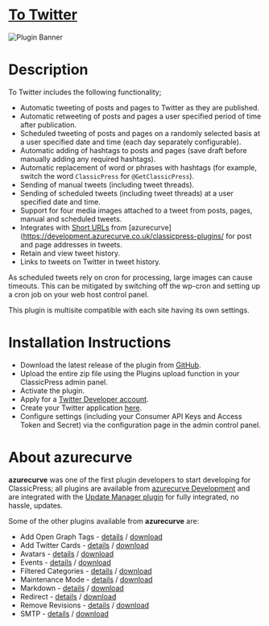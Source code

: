 # [To Twitter](https://development.azurecurve.co.uk/classicpress-plugins/to-twitter/)
![Plugin Banner](/assets/pluginimages/banner-1544x500.png)

# Description

To Twitter includes the following functionality;
 * Automatic tweeting of posts and pages to Twitter as they are published.
 * Automatic retweeting of posts and pages a user specified period of time after publication.
 * Scheduled tweeting of posts and pages on a randomly selected basis at a user specified date and time (each day separately configurable).
 * Automatic adding of hashtags to posts and pages (save draft before manually adding any required hashtags).
 * Automatic replacement of word or phrases with hashtags (for example, switch the word `ClassicPress` for `@GetClassicPress`).
 * Sending of manual tweets (including tweet threads).
 * Sending of scheduled tweets (including tweet threads) at a user specified date and time.
 * Support for four media images attached to a tweet from posts, pages, manual and scheduled tweets.
 * Integrates with [Short URLs](https://development.azurecurve.co.uk/classicpress-plugins/short-urls/) from [azurecurve](https://development.azurecurve.co.uk/classicpress-plugins/ for post and page addresses in tweets.
 * Retain and view tweet history.
 * Links to tweets on Twitter in tweet history.

As scheduled tweets rely on cron for processing, large images can cause timeouts. This can be mitigated by switching off the wp-cron and setting up a cron job on your web host control panel.

This plugin is multisite compatible with each site having its own settings.

# Installation Instructions

* Download the latest release of the plugin from [GitHub](https://github.com/azurecurve/azrcrv-to-twitter/releases/latest/).
* Upload the entire zip file using the Plugins upload function in your ClassicPress admin panel.
* Activate the plugin.
* Apply for a [Twitter Developer account](https://developer.twitter.com/en/apply-for-access).
* Create your Twitter application [here](https://developer.twitter.com/en/apps).
* Configure settings (including your Consumer API Keys and Access Token and Secret) via the configuration page in the admin control panel.

# About azurecurve

**azurecurve** was one of the first plugin developers to start developing for ClassicPress; all plugins are available from [azurecurve Development](https://development.azurecurve.co.uk/) and are integrated with the [Update Manager plugin](https://directory.classicpress.net/plugins/update-manager) for fully integrated, no hassle, updates.

Some of the other plugins available from **azurecurve** are:
 * Add Open Graph Tags - [details](https://development.azurecurve.co.uk/classicpress-plugins/add-open-graph-tags/) / [download](https://github.com/azurecurve/azrcrv-add-open-graph-tags/releases/latest/)
 * Add Twitter Cards - [details](https://development.azurecurve.co.uk/classicpress-plugins/add-twitter-cards/) / [download](https://github.com/azurecurve/azrcrv-add-twitter-cards/releases/latest/)
 * Avatars - [details](https://development.azurecurve.co.uk/classicpress-plugins/avatars/) / [download](https://github.com/azurecurve/azrcrv-avatars/releases/latest/)
 * Events - [details](https://development.azurecurve.co.uk/classicpress-plugins/events/) / [download](https://github.com/azurecurve/azrcrv-events/releases/latest/)
 * Filtered Categories - [details](https://development.azurecurve.co.uk/classicpress-plugins/filtered-categories/) / [download](https://github.com/azurecurve/azrcrv-filtered-categories/releases/latest/)
 * Maintenance Mode - [details](https://development.azurecurve.co.uk/classicpress-plugins/maintenance-mode/) / [download](https://github.com/azurecurve/azrcrv-maintenance-mode/releases/latest/)
 * Markdown - [details](https://development.azurecurve.co.uk/classicpress-plugins/markdown/) / [download](https://github.com/azurecurve/azrcrv-markdown/releases/latest/)
 * Redirect - [details](https://development.azurecurve.co.uk/classicpress-plugins/redirect/) / [download](https://github.com/azurecurve/azrcrv-redirect/releases/latest/)
 * Remove Revisions - [details](https://development.azurecurve.co.uk/classicpress-plugins/remove-revisions/) / [download](https://github.com/azurecurve/azrcrv-remove-revisions/releases/latest/)
 * SMTP - [details](https://development.azurecurve.co.uk/classicpress-plugins/smtp/) / [download](https://github.com/azurecurve/azrcrv-smtp/releases/latest/)